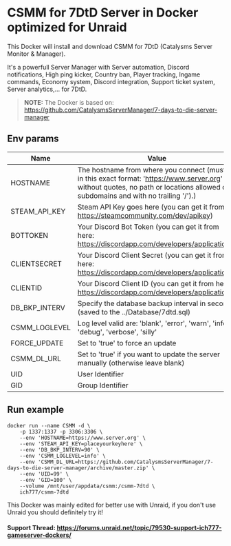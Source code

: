 # CSMM for 7DtD Server in Docker optimized for Unraid
This Docker will install and download CSMM for 7DtD (Catalysms Server Monitor & Manager).

It's a powerfull Server Manager with Server automation, Discord notifications, High ping kicker, Country ban, Player tracking, Ingame commands, Economy system, Discord integration, Support ticket system, Server analytics,... for 7DtD.

>**NOTE:** The Docker is based on: https://github.com/CatalysmsServerManager/7-days-to-die-server-manager

## Env params
| Name | Value | Example |
| --- | --- | --- |
| HOSTNAME | The hostname from where you connect (must be in this exact format: 'https://www.server.org' without quotes, no path or locations allowed only subdomains and with no trailing '/').) | https://www.server.org |
| STEAM_API_KEY | Steam API Key goes here (you can get it from: https://steamcommunity.com/dev/apikey) | *secret* |
| BOTTOKEN | Your Discord Bot Token (you can get it from here: https://discordapp.com/developers/applications) | *secret* |
| CLIENTSECRET | Your Discord Client Secret (you can get it from here: https://discordapp.com/developers/applications) | *secret* |
| CLIENTID | Your Discord Client ID (you can get it from here: https://discordapp.com/developers/applications) | *secret* |
| DB_BKP_INTERV | Specify the database backup interval in seconds (saved to the ../Database/7dtd.sql) | 90 |
| CSMM_LOGLEVEL | Log level valid are: 'blank', 'error', 'warn', 'info', 'debug', 'verbose', 'silly' | info |
| FORCE_UPDATE | Set to 'true' to force an update | *blank* |
| CSMM_DL_URL | Set to 'true' if you want to update the server manually (otherwise leave blank) | https://github.com/CatalysmsServerManager/7-day... |
| UID | User Identifier | 99 |
| GID | Group Identifier | 100 |

## Run example
```
docker run --name CSMM -d \
    -p 1337:1337 -p 3306:3306 \
    --env 'HOSTNAME=https://www.server.org' \
    --env 'STEAM_API_KEY=placeyourkeyhere' \
    --env 'DB_BKP_INTERV=90' \
    --env 'CSMM_LOGLEVEL=info' \
    --env 'CSMM_DL_URL=https://github.com/CatalysmsServerManager/7-days-to-die-server-manager/archive/master.zip' \
    --env 'UID=99' \
    --env 'GID=100' \
    --volume /mnt/user/appdata/csmm:/csmm-7dtd \
    ich777/csmm-7dtd
```

This Docker was mainly edited for better use with Unraid, if you don't use Unraid you should definitely try it!

#### Support Thread: https://forums.unraid.net/topic/79530-support-ich777-gameserver-dockers/